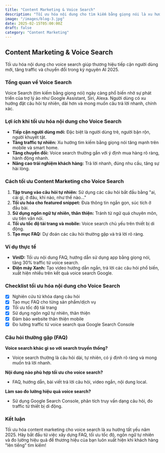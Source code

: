 ```yaml
---
title: "Content Marketing & Voice Search"
description: "Tối ưu hóa nội dung cho tìm kiếm bằng giọng nói là xu hướng quan trọng năm 2025."
image: "/images/blog-3.jpg"
date: 2025-02-15T05:00:00Z
draft: false
category: "Content Marketing"
---
```


## Content Marketing & Voice Search

Tối ưu hóa nội dung cho voice search giúp thương hiệu tiếp cận người dùng mới, tăng traffic và chuyển đổi trong kỷ nguyên AI 2025.

### Tổng quan về Voice Search

Voice Search (tìm kiếm bằng giọng nói) ngày càng phổ biến nhờ sự phát triển của trợ lý ảo như Google Assistant, Siri, Alexa. Người dùng có xu hướng đặt câu hỏi tự nhiên, dài hơn và mong muốn câu trả lời nhanh, chính xác.

### Lợi ích khi tối ưu hóa nội dung cho Voice Search
- **Tiếp cận người dùng mới:** Đặc biệt là người dùng trẻ, người bận rộn, người khuyết tật.
- **Tăng traffic tự nhiên:** Xu hướng tìm kiếm bằng giọng nói tăng mạnh trên mobile và smart home.
- **Tăng chuyển đổi:** Voice search thường gắn với ý định mua hàng rõ ràng, hành động nhanh.
- **Nâng cao trải nghiệm khách hàng:** Trả lời nhanh, đúng nhu cầu, tăng sự hài lòng.

### Cách tối ưu Content Marketing cho Voice Search
1. **Tập trung vào câu hỏi tự nhiên:** Sử dụng các câu hỏi bắt đầu bằng "ai, cái gì, ở đâu, khi nào, như thế nào..."
2. **Tối ưu hóa cho featured snippet:** Đưa thông tin ngắn gọn, súc tích ở đầu bài.
3. **Sử dụng ngôn ngữ tự nhiên, thân thiện:** Tránh từ ngữ quá chuyên môn, ưu tiên văn nói.
4. **Tối ưu tốc độ tải trang và mobile:** Voice search chủ yếu trên thiết bị di động.
5. **Tạo mục FAQ:** Dự đoán các câu hỏi thường gặp và trả lời rõ ràng.

### Ví dụ thực tế
- **VinID:** Tối ưu nội dung FAQ, hướng dẫn sử dụng app bằng giọng nói, tăng 30% traffic từ voice search.
- **Điện máy Xanh:** Tạo video hướng dẫn ngắn, trả lời các câu hỏi phổ biến, xuất hiện nhiều trên kết quả voice search Google.

### Checklist tối ưu hóa nội dung cho Voice Search
- [x] Nghiên cứu từ khóa dạng câu hỏi
- [x] Tạo mục FAQ cho từng sản phẩm/dịch vụ
- [x] Tối ưu tốc độ tải trang
- [x] Sử dụng ngôn ngữ tự nhiên, thân thiện
- [x] Đảm bảo website thân thiện mobile
- [x] Đo lường traffic từ voice search qua Google Search Console

### Câu hỏi thường gặp (FAQ)
**Voice search khác gì so với search truyền thống?**
- Voice search thường là câu hỏi dài, tự nhiên, có ý định rõ ràng và mong muốn trả lời nhanh.

**Nội dung nào phù hợp tối ưu cho voice search?**
- FAQ, hướng dẫn, bài viết trả lời câu hỏi, video ngắn, nội dung local.

**Làm sao đo lường hiệu quả voice search?**
- Sử dụng Google Search Console, phân tích truy vấn dạng câu hỏi, đo traffic từ thiết bị di động.

### Kết luận
Tối ưu hóa content marketing cho voice search là xu hướng tất yếu năm 2025. Hãy bắt đầu từ việc xây dựng FAQ, tối ưu tốc độ, ngôn ngữ tự nhiên và đo lường hiệu quả để thương hiệu của bạn luôn xuất hiện khi khách hàng "lên tiếng" tìm kiếm! 